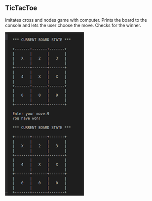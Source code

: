 ## TicTacToe

Imitates cross and nodes game with computer. Prints the board to the console and lets the user choose the move. Checks for the winner.

![](tictactoe.png)
